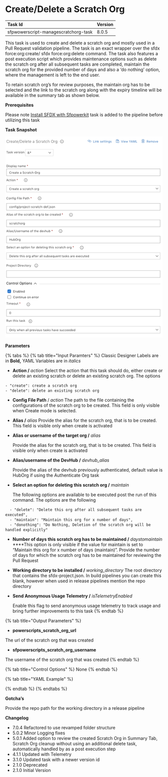 # Create/Delete a Scratch Org

| Task Id | Version |
| :--- | :--- |
| sfpwowerscript-managescratchorg-task | 8.0.5 |

This task is used to create and delete a scratch org and mostly used in a Pull Request validation pipeline. The task is an exact wrapper over the sfdx force:org:create/ sfdx force:org:delete command. The task also features a post execution script which provides maintenance options such as delete the scratch org after all subsequent tasks are completed, maintain the scratch org for the provided number of days and also a ‘do nothing’ option, where the management is left to the end user.

To retain scratch org’s for review purposes, the maintain org has to be selected and the link to the scratch org along with the expiry timeline will be available in the summary tab as shown below.

**Prerequisites**

Please note [Install SFDX with Sfpowerkit](install-sfdx-cli-with-sfpowerkit.md) task is added to the pipeline before utilizing this task

**Task Snapshot**

![](../../../.gitbook/assets/image%20%282%29.png)

**Parameters**

{% tabs %}
{% tab title="Input Paramters" %}
Classic Designer Labels are in **Bold,**  YAML Variables are in _italics_

* **Action /** _action_  Select the action that this task should do, either create or delete an existing scratch or delete an existing scratch org. The options 

```text
- "create": create a scratch org
- "delete": delete an existing scratch org
```

* **Config File Path** / _action_ The path to the file containing the configurations of the scratch org to be created. This field is only visible when Create mode is selected.
* **Alias /** _alias_ Provide the alias for the scratch org, that is to be created. This field is visible only when create is activated
* **Alias or username of the target org /** _alias_ 

  Provide the alias for the scratch org, that is to be created. This field is visible only when create is activated

* **Alias/username of the DevHub /** _devhub\_alias_

  Provide the alias of the devhub previously authenticated, default value is HubOrg if using the Authenticate Org task

* **Select an option for deleting this scratch org /** _maintain_

  The following options are available to be executed post the run of this command. The options are the following

```text
  - "delete": "Delete this org after all subsequent tasks are executed",
  - "maintain": "Maintain this org for x number of days",
  - "donothing": "Do Nothing, Deletion of the scratch org will be handled explicitly"
```

* **Number of days this scratch org has to be maintained /** _daystomaintain_ ****This option is only visible if the value for maintain is set to “Maintain this org for x number of days \(maintain\)”. Provide the number of days for which the scratch org has to be maintained for reviewing the Pull Request 
* **Working directory to be installed /** _working\_directory_ The root directory that contains the sfdx-project.json. In build pipelines you can create this blank, however when used in release pipelines mention the repo directory 
* **Send Anonymous Usage Telemetry /** _isTelemetryEnabled_

  Enable this flag to send anonymous usage telemetry to track usage and bring further improvements to this task
{% endtab %}

{% tab title="Output Parameters" %}
* **powerscripts\_scratch\_org\_url**

The url of the scratch org that was created

* **sfpowerscripts\_scratch\_org\_username**

The username of the scratch org that was created
{% endtab %}

{% tab title="Control Options" %}
None
{% endtab %}

{% tab title="YAML Example" %}

{% endtab %}
{% endtabs %}

**Gotcha’s**

Provide the repo path for the working directory in a release pipeline

**Changelog**

* 7.0.4 Refactored to use revamped folder structure
* 5.0.2 Minor Logging fixes
* 5.0.1 Added option to review the created Scratch Org in Summary Tab, Scratch Org cleanup without using an additional delete task, automatically handled by as a post execution step
* 4.1.1 Updated with Telemetry
* 3.1.0 Updated task with a newer version id
* 2.1.0 Deprecated
* 2.1.0 Initial Version

